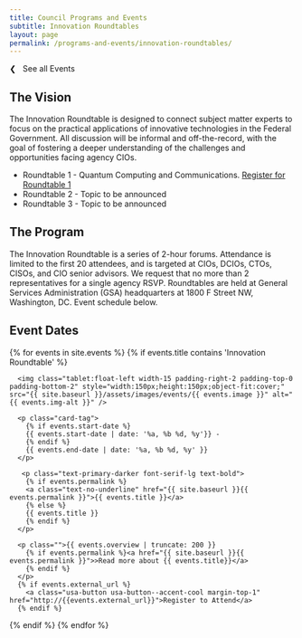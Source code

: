 ```yaml
---
title: Council Programs and Events
subtitle: Innovation Roundtables
layout: page
permalink: /programs-and-events/innovation-roundtables/
---
```

<p><a class="text-primary-dark text-bold margin-bottom-2" href="{{ site.baseurl }}/programs-and-events/" style="text-decoration:none;">❮ &nbsp; See all Events</a></p>

## The Vision ##

The Innovation Roundtable is designed to connect subject matter experts to focus on the practical applications of innovative technologies in the Federal Government. All discussion will be informal and off-the-record, with the goal of fostering a deeper understanding of the challenges and opportunities facing agency CIOs.

- Roundtable 1 - Quantum Computing and Communications. <a class="text-bold" href="https://feedback.gsa.gov/jfe/form/SV_0OjzP1tldnNHJzf">Register for Roundtable 1</a>
- Roundtable 2 - Topic to be announced
- Roundtable 3 - Topic to be announced

## The Program ##

The Innovation Roundtable is a series of 2-hour forums. Attendance is limited to the first 20 attendees, and is targeted at CIOs, DCIOs, CTOs, CISOs, and CIO senior advisors. We request that no more than 2 representatives for a single agency RSVP. Roundtables are held at General Services Administration (GSA) headquarters at 1800 F Street NW, Washington, DC. Event schedule below.

## Event Dates ##

{% for events in site.events %}
{% if events.title contains 'Innovation Roundtable' %}

  <div class="padding-bottom-3 margin-top-1">

      <img class="tablet:float-left width-15 padding-right-2 padding-top-0 padding-bottom-2" style="width:150px;height:150px;object-fit:cover;" src="{{ site.baseurl }}/assets/images/events/{{ events.image }}" alt="{{ events.img-alt }}" />

      <p class="card-tag">
        {% if events.start-date %}
        {{ events.start-date | date: '%a, %b %d, %y'}} -
        {% endif %}
        {{ events.end-date | date: '%a, %b %d, %y' }}
      </p>

       <p class="text-primary-darker font-serif-lg text-bold">
        {% if events.permalink %}
        <a class="text-no-underline" href="{{ site.baseurl }}{{ events.permalink }}">{{ events.title }}</a>
        {% else %}
        {{ events.title }}
        {% endif %}
      </p>

      <p class="">{{ events.overview | truncate: 200 }}
        {% if events.permalink %}<a href="{{ site.baseurl }}{{ events.permalink }}">>Read more about {{ events.title}}</a>
        {% endif %}
      </p>
      {% if events.external_url %}
        <a class="usa-button usa-button--accent-cool margin-top-1" href="http://{{events.external_url}}">Register to Attend</a>
      {% endif %}


  </div>

{% endif %}
{% endfor %}
